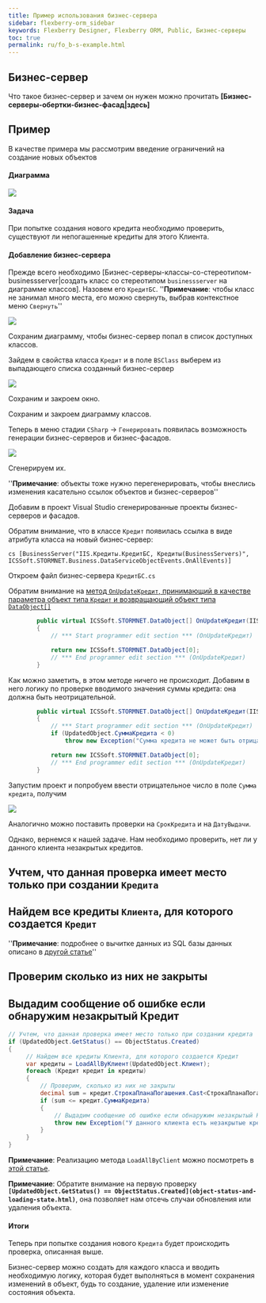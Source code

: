 ```yaml
---
title: Пример использования бизнес-сервера
sidebar: flexberry-orm_sidebar
keywords: Flexberry Designer, Flexberry ORM, Public, Бизнес-серверы
toc: true
permalink: ru/fo_b-s-example.html
---
```


## Бизнес-сервер

Что такое бизнес-сервер и зачем он нужен можно прочитать **[Бизнес-серверы-обертки-бизнес-фасад|здесь]**

## Пример
В качестве примера мы рассмотрим введение ограничений на создание новых объектов

#### Диаграмма

![](/images/pages/img/Filters/FilterExDiagram.PNG)

#### Задача

При попытке создания нового кредита необходимо проверить, существуют ли непогашенные кредиты для этого Клиента.

#### Добавление бизнес-сервера

Прежде всего необходимо [Бизнес-серверы-классы-со-стереотипом-businessserver|создать класс со стереотипом `businessserver` на диаграмме классов]. Назовем его `КредитБС`.
''__Примечание__: чтобы класс не занимал много места, его можно свернуть, выбрав контекстное меню `Свернуть`''

![](/images/pages/img/page/BSExample/BSExample.PNG)

Сохраним диаграмму, чтобы бизнес-сервер попал в список доступных классов.

Зайдем в свойства класса `Кредит` и в поле `BSClass` выберем из выпадающего списка созданный бизнес-сервер

![](/images/pages/img/page/BSExample/BSExample1.PNG)

Сохраним и закроем окно.

Сохраним и закроем диаграмму классов.

Теперь в меню стадии `CSharp` -> `Генерировать` появилась возможность генерации бизнес-серверов и бизнес-фасадов.

![](/images/pages/img/page/BSExample/BSExample2.PNG)

Сгенерируем их.

''__Примечание__: объекты тоже нужно перегенерировать, чтобы внеслись изменения касательно ссылок объектов и бизнес-серверов''

Добавим в проект Visual Studio сгенерированные проекты бизнес-серверов и фасадов.

Обратим внимание, что в классе `Кредит` появилась ссылка в виде атрибута класса на новый бизнес-сервер:

```
cs [BusinessServer("IIS.Кредиты.КредитБС, Кредиты(BusinessServers)", ICSSoft.STORMNET.Business.DataServiceObjectEvents.OnAllEvents)] 
```

Откроем файл бизнес-сервера `КредитБС.cs`

Обратим внимание на [метод `OnUpdateКредит`, принимающий в качестве параметра объект типа `Кредит` и возвращающий объект типа `DataObject[]`](otrabotka-polzovatelskih-operacii-v-processe-raboty-servisa-dannyh-integraciya-s-biznes-serverom.html)

```cs
        public virtual ICSSoft.STORMNET.DataObject[] OnUpdateКредит(IIS.Кредиты.Кредит UpdatedObject)
        {
            // *** Start programmer edit section *** (OnUpdateКредит)

            return new ICSSoft.STORMNET.DataObject[0];
            // *** End programmer edit section *** (OnUpdateКредит)
        }
```

Как можно заметить, в этом методе ничего не происходит. Добавим в него логику по проверке вводимого значения суммы кредита: она должна быть неотрицательной.

```cs
        public virtual ICSSoft.STORMNET.DataObject[] OnUpdateКредит(IIS.Кредиты.Кредит UpdatedObject)
        {
            // *** Start programmer edit section *** (OnUpdateКредит)
            if (UpdatedObject.СуммаКредита < 0)
                throw new Exception("Сумма кредита не может быть отрицательной");

            return new ICSSoft.STORMNET.DataObject[0];
            // *** End programmer edit section *** (OnUpdateКредит)
        }
```

Запустим проект и попробуем ввести отрицательное число в поле `Сумма кредита`, получим

![](/images/pages/img/page/BSExample/BSExample3.PNG)

Аналогично можно поставить проверки на `СрокКредита` и на `ДатуВыдачи`.

Однако, вернемся к нашей задаче. Нам необходимо проверить, нет ли у данного клиента незакрытых кредитов.

## Учтем, что данная проверка имеет место только при создании `Кредита`
## Найдем все кредиты `Клиента`, для которого создается `Кредит`
 ''__Примечание__: подробнее о вычитке данных из SQL базы данных описано в [другой статье](Flexberry-s-q-l-query.html)''
## Проверим сколько из них не закрыты
## Выдадим сообщение об ошибке если обнаружим незакрытый Кредит

```cs
// Учтем, что данная проверка имеет место только при создании кредита
if (UpdatedObject.GetStatus() == ObjectStatus.Created)
{
     // Найдем все кредиты Клиента, для которого создается Кредит
     var кредиты = LoadAllByКлиент(UpdatedObject.Клиент);
     foreach (Кредит кредит in кредиты)
     {
         // Проверим, сколько из них не закрыты
         decimal sum = кредит.СтрокаПланаПогашения.Cast<СтрокаПланаПогашения>().Sum(stroke => stroke.Сумма);
         if (sum <= кредит.СуммаКредита)
         {
             // Выдадим сообщение об ошибке если обнаружим незакрытый Кредит
             throw new Exception("У данного клиента есть незакрытые кредиты.");
         }
     }
}
```

__Примечание__: Реализацию метода `LoadAllByClient` можно посмотреть в [этой статье](func-e-q.html).

__Примечание__: Обратите внимание на первую проверку **`[UpdatedObject.GetStatus() == ObjectStatus.Created](object-status-and-loading-state.html)`**, она позволяет нам отсечь случаи обновления или удаления объекта. 


#### Итоги
Теперь при попытке создания нового `Кредита` будет происходить проверка, описанная выше.


Бизнес-сервер можно создать для каждого класса и вводить необходимую логику, которая будет выполняться в момент сохранения изменений в объект, будь то создание, удаление или изменение состояния объекта.

